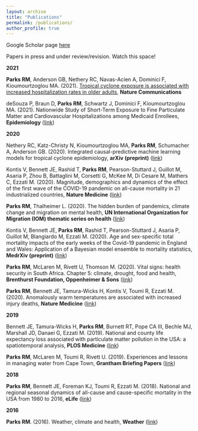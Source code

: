 ```yaml
---
layout: archive
title: "Publications"
permalink: /publications/
author_profile: true
---
```


Google Scholar page <a href='https://scholar.google.ch/citations?user=5aU5eEAAAAAJ&hl=en' target="_blank">here</a>

Papers in press and under review/revision. Watch this space!

<b>2021</b>

<b>Parks RM</b>, Anderson GB, Nethery RC, Navas-Acien A, Dominici F, Kioumourtzoglou MA. (2021). <a href='https://www.nature.com/articles/s41467-021-21777-1' target="_blank">Tropical cyclone exposure is associated with increased hospitalization rates in older adults</a>, <b>Nature Communications</b>  


deSouza P, Braun D, <b>Parks RM</b>, Schwartz J, Dominici F, Kioumourtzoglou MA. (2021). Nationwide Study of Short-Term Exposure to Fine Particulate Matter and Cardiovascular Hospitalizations among Medicaid Enrollees, <b>Epidemiology</b> (<a href='https://journals.lww.com/epidem/Abstract/2021/01000/Nationwide_Study_of_Short_term_Exposure_to_Fine.2.aspx' target="_blank">link</a>)

<b>2020</b>

Nethery RC, Katz-Christy N, Kioumourtzoglou MA, <b>Parks RM</b>, Schumacher A, Anderson GB. (2020). Integrated causal-predictive machine learning models for tropical cyclone epidemiology, <b>arXiv (preprint)</b> (<a href='https://arxiv.org/abs/2010.11330' target="_blank">link</a>)

Kontis V, Bennett JE, Rashid T, <b>Parks RM</b>, Pearson-Stuttard J, Guillot M, Asaria P, Zhou B, Battaglini M, Corsetti G, McKee M, Di Cesare M, Mathers C, Ezzati M. (2020). Magnitude, demographics and dynamics of the effect of the first wave of the COVID-19 pandemic on all-cause mortality in 21 industrialized countries, <b>Nature Medicine</b> (<a href='https://doi.org/10.1038/s41591-020-1112-0' target="_blank">link</a>)

<b>Parks RM</b>, Thalheimer L. (2020). The hidden burden of pandemics, climate change and migration on mental health, <b>UN International Organization for Migration (IOM) thematic series on health</b> (<a href='https://environmentalmigration.iom.int/blogs/hidden-burden-pandemics-climate-change-and-migration-mental-health' target="_blank">link</a>)

Kontis V, Bennett JE, <b>Parks RM</b>, Rashid T, Pearson-Stuttard J, Asaria P, Guillot M, Blangiardo M, Ezzati M. (2020). Age and sex-specific total mortality impacts of the early weeks of the Covid-19 pandemic in England and Wales: Application of a Bayesian model ensemble to mortality statistics, <b>MedrXiv (preprint)</b> (<a href='https://www.medrxiv.org/content/10.1101/2020.05.20.20107680v1' target="_blank">link</a>)

<b>Parks RM</b>, McLaren M, Rivett U, Thomson M. (2020). Vital signs: health security in South Africa. Chapter 5:
climate, drought, food and health, <b>Brenthurst Foundation, Oppenheimer & Sons</b> (<a href='https://www.thebrenthurstfoundation.org/books-publications/vital-signs-health-security-in-south-africa/' target="_blank">link</a>)

<b>Parks RM</b>, Bennett JE, Tamura-Wicks H, Kontis V, Toumi R, Ezzati M. (2020). Anomalously warm temperatures are
associated with increased injury deaths, <b>Nature Medicine</b> (<a href='https://www.nature.com/articles/s41591-019-0721-y' target="_blank">link</a>)

<b>2019</b>

Bennett JE, Tamura-Wicks H, <b>Parks RM</b>, Burnett RT, Pope CA III, Bechle MJ, Marshall JD, Danaei G, Ezzati M.
(2019). National and county life expectancy loss associated with particulate matter pollution in the USA: a spatiotemporal analysis, <b>PLOS Medicine</b> (<a href='https://doi.org/10.1371/journal.pmed.1002856' target="_blank">link</a>)

<b>Parks RM</b>, McLaren M, Toumi R, Rivett U. (2019). Experiences and lessons in managing water from Cape Town, <b>Grantham Briefing Papers</b> (<a href='https://bit.ly/2Uu9oAh' target="_blank">link</a>)

<b>2018</b>

<b>Parks RM</b>, Bennett JE, Foreman KJ, Toumi R, Ezzati M. (2018). National and regional seasonal dynamics of all-cause and cause-specific mortality in the USA from 1980 to 2016, <b>eLife</b> (<a href='https://doi.org/10.7554/eLife.35500' target="_blank">link</a>)
 
<b>2016</b>

<b>Parks RM</b>. (2016). Weather, climate and health, <b>Weather</b> (<a href='https://doi.org/10.1002/wea.2752' target="_blank">link</a>)
